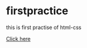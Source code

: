 # firstpractice
this is first practise of html-css
 
 <a href="https://muhammetsalihaslan.github.io/firstpractice/">Click here</a>
